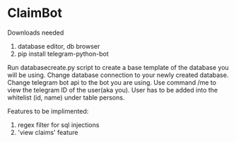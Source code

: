 # ClaimBot

Downloads needed
1. database editor, db browser
2. pip install telegram-python-bot

Run databasecreate.py script to create a base template of the database you will be using.
Change database connection to your newly created database. 
Change telegram bot api to the bot you are using.
Use command /me to view the telegram ID of the user(aka you).
User has to be added into the whitelist (id, name) under table persons.

Features to be implimented:
1. regex filter for sql injections
2. 'view claims' feature